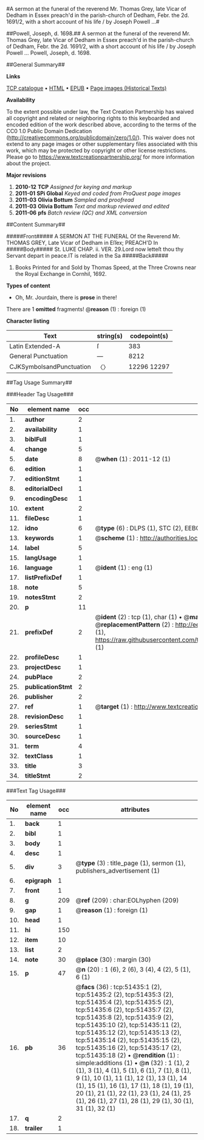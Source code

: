 #A sermon at the funeral of the reverend Mr. Thomas Grey, late Vicar of Dedham in Essex preach'd in the parish-church of Dedham, Febr. the 2d. 1691/2, with a short account of his life / by Joseph Powell ...#

##Powell, Joseph, d. 1698.##
A sermon at the funeral of the reverend Mr. Thomas Grey, late Vicar of Dedham in Essex preach'd in the parish-church of Dedham, Febr. the 2d. 1691/2, with a short account of his life / by Joseph Powell ...
Powell, Joseph, d. 1698.

##General Summary##

**Links**

[TCP catalogue](http://www.ota.ox.ac.uk/tcp/)  • 
[HTML](http://tei.it.ox.ac.uk/tcp/Texts-HTML/free/A55/A55553.html)  • 
[EPUB](http://tei.it.ox.ac.uk/tcp/Texts-EPUB/free/A55/A55553.epub) • 
[Page images (Historical Texts)](https://historicaltexts.jisc.ac.uk/eebo-11951430e)

**Availability**

To the extent possible under law, the Text Creation Partnership has waived all copyright and related or neighboring rights to this keyboarded and encoded edition of the work described above, according to the terms of the CC0 1.0 Public Domain Dedication (http://creativecommons.org/publicdomain/zero/1.0/). This waiver does not extend to any page images or other supplementary files associated with this work, which may be protected by copyright or other license restrictions. Please go to https://www.textcreationpartnership.org/ for more information about the project.

**Major revisions**

1. __2010-12__ __TCP__ *Assigned for keying and markup*
1. __2011-01__ __SPi Global__ *Keyed and coded from ProQuest page images*
1. __2011-03__ __Olivia Bottum__ *Sampled and proofread*
1. __2011-03__ __Olivia Bottum__ *Text and markup reviewed and edited*
1. __2011-06__ __pfs__ *Batch review (QC) and XML conversion*

##Content Summary##

#####Front#####
A SERMON AT THE FUNERAL Of the Reverend Mr. THOMAS GREY, Late Vicar of Dedham in Eſſex; PREACH'D In 
#####Body#####
St. LUKE CHAP. ii. VER. 29.Lord now letteſt thou thy Servant depart in peace.IT is related in the Sa
#####Back#####

1. Books Printed for and Sold by Thomas Speed, at the Three Crowns near the Royal Exchange in Cornhil, 1692.

**Types of content**

  * Oh, Mr. Jourdain, there is **prose** in there!

There are 1 **omitted** fragments! 
 @__reason__ (1) : foreign (1)

**Character listing**


|Text|string(s)|codepoint(s)|
|---|---|---|
|Latin Extended-A|ſ|383|
|General Punctuation|—|8212|
|CJKSymbolsandPunctuation|〈〉|12296 12297|

##Tag Usage Summary##

###Header Tag Usage###

|No|element name|occ|attributes|
|---|---|---|---|
|1.|__author__|2||
|2.|__availability__|1||
|3.|__biblFull__|1||
|4.|__change__|5||
|5.|__date__|8| @__when__ (1) : 2011-12 (1)|
|6.|__edition__|1||
|7.|__editionStmt__|1||
|8.|__editorialDecl__|1||
|9.|__encodingDesc__|1||
|10.|__extent__|2||
|11.|__fileDesc__|1||
|12.|__idno__|6| @__type__ (6) : DLPS (1), STC (2), EEBO-CITATION (1), OCLC (1), VID (1)|
|13.|__keywords__|1| @__scheme__ (1) : http://authorities.loc.gov/ (1)|
|14.|__label__|5||
|15.|__langUsage__|1||
|16.|__language__|1| @__ident__ (1) : eng (1)|
|17.|__listPrefixDef__|1||
|18.|__note__|5||
|19.|__notesStmt__|2||
|20.|__p__|11||
|21.|__prefixDef__|2| @__ident__ (2) : tcp (1), char (1)  •  @__matchPattern__ (2) : ([0-9\-]+):([0-9IVX]+) (1), (.+) (1)  •  @__replacementPattern__ (2) : http://eebo.chadwyck.com/downloadtiff?vid=$1&page=$2 (1), https://raw.githubusercontent.com/textcreationpartnership/Texts/master/tcpchars.xml#$1 (1)|
|22.|__profileDesc__|1||
|23.|__projectDesc__|1||
|24.|__pubPlace__|2||
|25.|__publicationStmt__|2||
|26.|__publisher__|2||
|27.|__ref__|1| @__target__ (1) : http://www.textcreationpartnership.org/docs/. (1)|
|28.|__revisionDesc__|1||
|29.|__seriesStmt__|1||
|30.|__sourceDesc__|1||
|31.|__term__|4||
|32.|__textClass__|1||
|33.|__title__|3||
|34.|__titleStmt__|2||


###Text Tag Usage###

|No|element name|occ|attributes|
|---|---|---|---|
|1.|__back__|1||
|2.|__bibl__|1||
|3.|__body__|1||
|4.|__desc__|1||
|5.|__div__|3| @__type__ (3) : title_page (1), sermon (1), publishers_advertisement (1)|
|6.|__epigraph__|1||
|7.|__front__|1||
|8.|__g__|209| @__ref__ (209) : char:EOLhyphen (209)|
|9.|__gap__|1| @__reason__ (1) : foreign (1)|
|10.|__head__|1||
|11.|__hi__|150||
|12.|__item__|10||
|13.|__list__|2||
|14.|__note__|30| @__place__ (30) : margin (30)|
|15.|__p__|47| @__n__ (20) : 1 (6), 2 (6), 3 (4), 4 (2), 5 (1), 6 (1)|
|16.|__pb__|36| @__facs__ (36) : tcp:51435:1 (2), tcp:51435:2 (2), tcp:51435:3 (2), tcp:51435:4 (2), tcp:51435:5 (2), tcp:51435:6 (2), tcp:51435:7 (2), tcp:51435:8 (2), tcp:51435:9 (2), tcp:51435:10 (2), tcp:51435:11 (2), tcp:51435:12 (2), tcp:51435:13 (2), tcp:51435:14 (2), tcp:51435:15 (2), tcp:51435:16 (2), tcp:51435:17 (2), tcp:51435:18 (2)  •  @__rendition__ (1) : simple:additions (1)  •  @__n__ (32) : 1 (1), 2 (1), 3 (1), 4 (1), 5 (1), 6 (1), 7 (1), 8 (1), 9 (1), 10 (1), 11 (1), 12 (1), 13 (1), 14 (1), 15 (1), 16 (1), 17 (1), 18 (1), 19 (1), 20 (1), 21 (1), 22 (1), 23 (1), 24 (1), 25 (1), 26 (1), 27 (1), 28 (1), 29 (1), 30 (1), 31 (1), 32 (1)|
|17.|__q__|2||
|18.|__trailer__|1||
